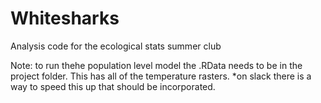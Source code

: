 # Whitesharks
Analysis code for the ecological stats summer club

Note: to run thehe population level model the .RData needs to be in the project folder. This has all of the temperature rasters. 
*on slack there is a way to speed this up that should be incorporated. 
